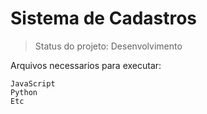 # Sistema de Cadastros

> Status do projeto: Desenvolvimento

Arquivos necessarios para executar:

```
JavaScript
Python
Etc
```
